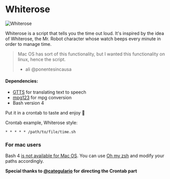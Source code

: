 # Whiterose

![Whiterose](https://www.magicalquote.com/wp-content/uploads/2015/08/Every-hacker-has-her-fixation.-You-hack-people-I-hack-time.-So-you-should-know-that-when-I-set-a-time-line-theres-a-reason.jpg)

Whiterose is a script that tells you the time out loud. It's inspired by the idea of Whiterose, the Mr. Robot character whose watch beeps every minute in order to manage time.

> Mac OS has sort of this functionality, but I wanted this functionality on linux, hence the script.
> - ali @ponentesincausa

#### Dependencies:

- [GTTS](https://github.com/pndurette/gTTS) for translating text to speech
- [mpg123](https://www.mpg123.de/download.shtml) for mpg conversion
- Bash version 4

Put it in a crontab to taste and enjoy 🍺

Crontab example, Whiterose style:

` * * * * * /path/to/file/time.sh `


### For mac users

Bash 4 [is not available for Mac OS](https://apple.stackexchange.com/a/197172). You can use [Oh my zsh](https://github.com/robbyrussell/oh-my-zsh) and modify your paths accordingly.



**Special thanks to [@categulario](https://github.com/categulario/) for directing the Crontab part**

